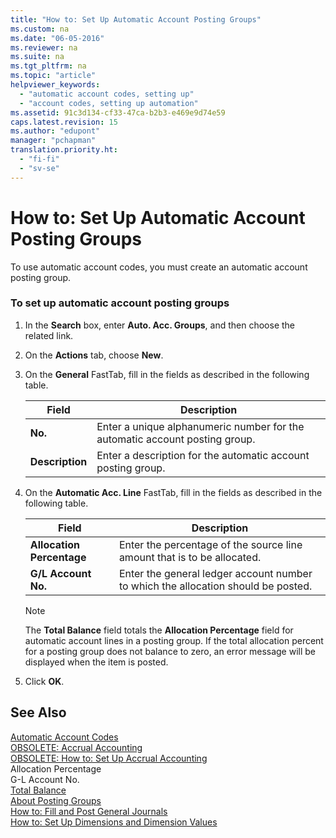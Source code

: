 ```yaml
---
title: "How to: Set Up Automatic Account Posting Groups"
ms.custom: na
ms.date: "06-05-2016"
ms.reviewer: na
ms.suite: na
ms.tgt_pltfrm: na
ms.topic: "article"
helpviewer_keywords: 
  - "automatic account codes, setting up"
  - "account codes, setting up automation"
ms.assetid: 91c3d134-cf33-47ca-b2b3-e469e9d74e59
caps.latest.revision: 15
ms.author: "edupont"
manager: "pchapman"
translation.priority.ht: 
  - "fi-fi"
  - "sv-se"
---
```

# How to: Set Up Automatic Account Posting Groups
To use automatic account codes, you must create an automatic account posting group.  
  
### To set up automatic account posting groups  
  
1.  In the **Search** box, enter **Auto. Acc. Groups**, and then choose the related link.  
  
2.  On the **Actions** tab, choose **New**.  
  
3.  On the **General** FastTab, fill in the fields as described in the following table.  
  
    |Field|Description|  
    |-----------|-----------------|  
    |**No.**|Enter a unique alphanumeric number for the automatic account posting group.|  
    |**Description**|Enter a description for the automatic account posting group.|  
  
4.  On the **Automatic Acc. Line** FastTab, fill in the fields as described in the following table.  
  
    |Field|Description|  
    |-----------|-----------------|  
    |**Allocation Percentage**|Enter the percentage of the source line amount that is to be allocated.|  
    |**G\/L Account No.**|Enter the general ledger account number to which the allocation should be posted.|  
  
    > [!NOTE]  
    >  The **Total Balance** field totals the **Allocation Percentage** field for automatic account lines in a posting group. If the total allocation percent for a posting group does not balance to zero, an error message will be displayed when the item is posted.  
  
5.  Click **OK**.  
  
## See Also  
 [Automatic Account Codes](../../LocalFunctionalityForMicrosoftDynamicsNav2016/Finland/automatic-account-codes.md)   
 [OBSOLETE: Accrual Accounting](../Topic/OBSOLETE:%20Accrual%20Accounting.md)   
 [OBSOLETE: How to: Set Up Accrual Accounting](../Topic/OBSOLETE:%20How%20to:%20Set%20Up%20Accrual%20Accounting.md)   
 Allocation Percentage   
 G\-L Account No.   
 [Total Balance](../../LocalFunctionalityForMicrosoftDynamicsNav2016/Sweden/total-balance.md)   
 [About Posting Groups](../../Finance/about-posting-groups.md)   
 [How to: Fill and Post General Journals](../../Finance/how-to-fill-and-post-general-journals.md)   
 [How to: Set Up Dimensions and Dimension Values](../../Finance/how-to-set-up-dimensions-and-dimension-values.md)